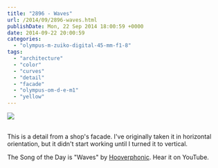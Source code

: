 ```yaml
---
title: "2896 - Waves"
url: /2014/09/2896-waves.html
publishDate: Mon, 22 Sep 2014 18:00:59 +0000
date: 2014-09-22 20:00:59
categories: 
  - "olympus-m-zuiko-digital-45-mm-f1-8"
tags: 
  - "architecture"
  - "color"
  - "curves"
  - "detail"
  - "facade"
  - "olympus-om-d-e-m1"
  - "yellow"
---
```

<div class="container">
<div class="center"><a target="_blank" href="https://d25zfm9zpd7gm5.cloudfront.net/1200x1200/2014/20140907_120835_lr.jpg"><img src="https://d25zfm9zpd7gm5.cloudfront.net/0600x0600/2014/20140907_120835_lr.jpg" /></a></div>
</div>
<br />

This is a detail from a shop's facade. I've originally taken it in horizontal orientation, but it didn't start working until I turned it to vertical.

The Song of the Day is "Waves" by <a href="https://www.youtube.com/watch?v=rEDkAyM-lUQ" target="_blank">Hooverphonic</a>. Hear it on YouTube.
